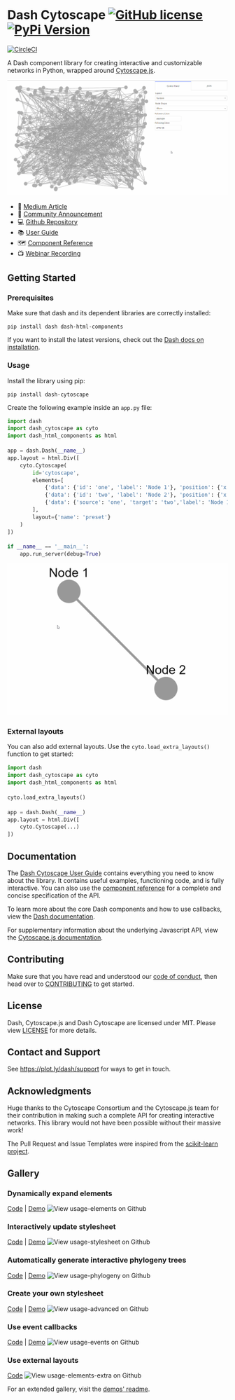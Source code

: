 # Dash Cytoscape [![GitHub license](https://img.shields.io/badge/license-MIT-blue.svg)](https://github.com/plotly/dash-cytoscape/blob/master/LICENSE) [![PyPi Version](https://img.shields.io/pypi/v/dash-cytoscape.svg)](https://pypi.org/project/dash-cytoscape/)
[![CircleCI](https://circleci.com/gh/plotly/dash-cytoscape.svg?style=svg)](https://circleci.com/gh/plotly/dash-cytoscape)

A Dash component library for creating interactive and customizable networks in Python, wrapped around [Cytoscape.js](http://js.cytoscape.org/).

![usage-stylesheet-demo](https://raw.githubusercontent.com/plotly/dash-cytoscape/master/demos/images/usage-stylesheet-demo.gif)

* 🌟 [Medium Article](https://medium.com/@plotlygraphs/introducing-dash-cytoscape-ce96cac824e4)
* 📣 [Community Announcement](https://community.plot.ly/t/announcing-dash-cytoscape/19095)
* 💻 [Github Repository](https://github.com/plotly/dash-cytoscape) 
* 📚 [User Guide](https://dash.plot.ly/cytoscape) 
* 🗺 [Component Reference](https://dash.plot.ly/cytoscape/reference)
* 📺 [Webinar Recording](https://www.youtube.com/watch?v=snXcIsCMQgk)

## Getting Started

### Prerequisites

Make sure that dash and its dependent libraries are correctly installed:
```commandline
pip install dash dash-html-components
```

If you want to install the latest versions, check out the [Dash docs on installation](https://dash.plot.ly/installation).


### Usage

Install the library using pip:

```
pip install dash-cytoscape
```

Create the following example inside an `app.py` file:

```python
import dash
import dash_cytoscape as cyto
import dash_html_components as html

app = dash.Dash(__name__)
app.layout = html.Div([
    cyto.Cytoscape(
        id='cytoscape',
        elements=[
            {'data': {'id': 'one', 'label': 'Node 1'}, 'position': {'x': 50, 'y': 50}},
            {'data': {'id': 'two', 'label': 'Node 2'}, 'position': {'x': 200, 'y': 200}},
            {'data': {'source': 'one', 'target': 'two','label': 'Node 1 to 2'}}
        ],
        layout={'name': 'preset'}
    )
])

if __name__ == '__main__':
    app.run_server(debug=True)
```

![basic-usage](https://raw.githubusercontent.com/plotly/dash-cytoscape/master/demos/images/basic-usage.gif)

### External layouts

You can also add external layouts. Use the `cyto.load_extra_layouts()` function to get started:

```python
import dash
import dash_cytoscape as cyto
import dash_html_components as html

cyto.load_extra_layouts()

app = dash.Dash(__name__)
app.layout = html.Div([
    cyto.Cytoscape(...)
])
```

## Documentation

The [Dash Cytoscape User Guide](https://dash.plot.ly/cytoscape/) contains everything you need to know about the library. It contains useful examples, functioning code, and is fully interactive. You can also use the [component reference](https://dash.plot.ly/cytoscape/reference/) for a complete and concise specification of the API. 

To learn more about the core Dash components and how to use callbacks, view the [Dash documentation](https://dash.plot.ly/).

For supplementary information about the underlying Javascript  API, view the [Cytoscape.js documentation](http://js.cytoscape.org/).

## Contributing

Make sure that you have read and understood our [code of conduct](CODE_OF_CONDUCT.md), then head over to [CONTRIBUTING](CONTRIBUTING.md) to get started. 

## License

Dash, Cytoscape.js and Dash Cytoscape are licensed under MIT. Please view [LICENSE](LICENSE) for more details.

## Contact and Support

See https://plot.ly/dash/support for ways to get in touch.

## Acknowledgments

Huge thanks to the Cytoscape Consortium and the Cytoscape.js team for their contribution in making such a complete API for creating interactive networks. This library would not have been possible without their massive work!

The Pull Request and Issue Templates were inspired from the
[scikit-learn project](https://github.com/scikit-learn/scikit-learn).

## Gallery

### Dynamically expand elements
[Code](usage-elements.py) | [Demo](https://dash-gallery.plotly.host/cytoscape-elements)
![View usage-elements on Github](demos/images/usage-elements-demo.gif)

### Interactively update stylesheet
[Code](usage-stylesheet.py) | [Demo](https://dash-gallery.plotly.host/cytoscape-stylesheet)
![View usage-stylesheet on Github](demos/images/usage-stylesheet.gif)

### Automatically generate interactive phylogeny trees
[Code](demos/usage-phylogeny.py) | [Demo](https://dash-gallery.plotly.host/cytoscape-phylogeny/)
![View usage-phylogeny on Github](demos/images/usage-phylogeny.gif)

### Create your own stylesheet
[Code](usage-advanced.py) | [Demo](https://dash-gallery.plotly.host/cytoscape-advanced)
![View usage-advanced on Github](demos/images/usage-advanced.gif)

### Use event callbacks
[Code](usage-events.py) | [Demo](https://dash-gallery.plotly.host/cytoscape-events)
![View usage-events on Github](demos/images/usage-events.gif)

### Use external layouts
[Code](demos/usage-elements-extra.py)
![View usage-elements-extra on Github](demos/images/usage-elements-extra.gif)

For an extended gallery, visit the [demos' readme](demos/README.md).
